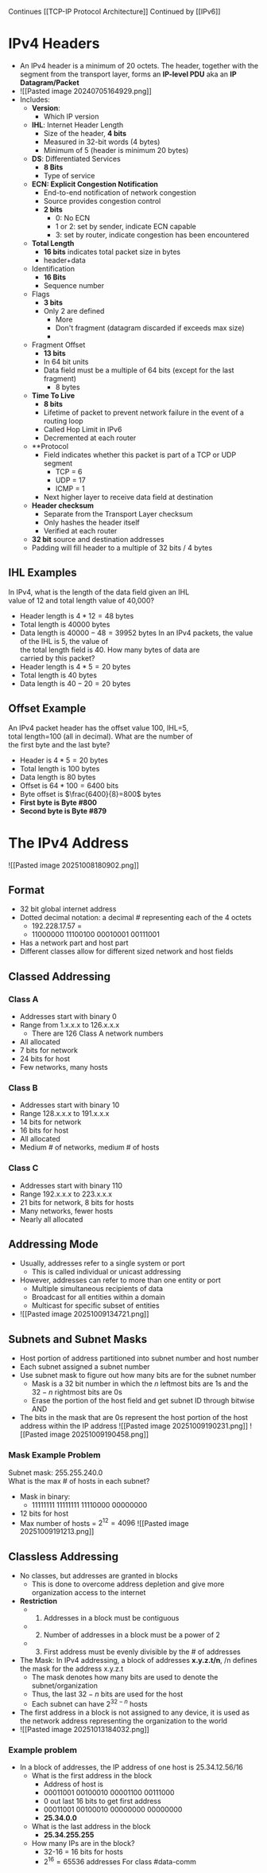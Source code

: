 Continues [[TCP-IP Protocol Architecture]]
Continued by [[IPv6]]

# IPv4 Headers
- An IPv4 header is a minimum of 20 octets. The header, together with the segment from the transport layer, forms an **IP-level PDU** aka an **IP Datagram/Packet**
- ![[Pasted image 20240705164929.png]]
- Includes:
	- **Version**:
		- Which IP version
	- **IHL**: Internet Header Length
		- Size of the header, **4 bits**
		- Measured in 32-bit words (4 bytes)
		- Minimum of 5 (header is minimum 20 bytes)
	- **DS**: Differentiated Services
		- **8 Bits**
		- Type of service
	- **ECN: Explicit Congestion Notification**
		- End-to-end notification of network congestion
		- Source provides congestion control
		- **2 bits**
			- 0: No ECN
			- 1 or 2: set by sender, indicate ECN capable
			- 3: set by router, indicate congestion has been encountered
	- **Total Length**
		- **16 bits** indicates total packet size in bytes
		- header+data
	- Identification
		- **16 Bits**
		- Sequence number
	- Flags
		- **3 bits**
		- Only 2 are defined
			- More
			- Don't fragment (datagram discarded if exceeds max size)
			- 
	- Fragment Offset
		- **13 bits**
		- In 64 bit units
		- Data field must be a multiple of 64 bits (except for the last fragment)
			- 8 bytes
	- **Time To Live**
		- **8 bits**
		- Lifetime of packet to prevent network failure in the event of a routing loop
		- Called Hop Limit in IPv6
		- Decremented at each router
	- **Protocol
		- Field indicates whether this packet is part of a TCP or UDP segment
			- TCP = 6
			- UDP = 17
			- ICMP = 1
		- Next higher layer to receive data field at destination
	- **Header checksum**
		- Separate from the Transport Layer checksum
		- Only hashes the header itself
		- Verified at each router
	- **32 bit** source and destination addresses
	- Padding will fill header to a multiple of 32 bits / 4 bytes
## IHL Examples
In IPv4, what is the length of the data field given an IHL  
value of 12 and total length value of 40,000?
- Header length is $4*12 = 48$ bytes
- Total length is $40000$ bytes
- Data length is $40000 - 48 = 39952$ bytes
In an IPv4 packets, the value of the IHL is 5, the value of  
the total length field is 40. How many bytes of data are  
carried by this packet?
- Header length is $4 * 5 = 20$ bytes
- Total length is $40$ bytes
- Data length is $40 - 20 = 20$ bytes
## Offset Example
An IPv4 packet header has the offset value 100, IHL=5,  
total length=100 (all in decimal). What are the number of  
the first byte and the last byte?
- Header is $4*5=20$ bytes
- Total length is $100$ bytes
- Data length is $80$ bytes
- Offset is $64 * 100 = 6400$ bits
- Byte offset is $\frac{6400}{8}=800$ bytes
- **First byte is Byte #800**
- **Second byte is Byte #879**
# The IPv4 Address

![[Pasted image 20251008180902.png]]

## Format
- 32 bit global internet address
- Dotted decimal notation: a decimal # representing each of the 4 octets
	- 192.228.17.57 = 
	- 11000000 11100100 00010001 00111001
- Has a network part and host part
- Different classes allow for different sized network and host fields
## Classed Addressing
### Class A
- Addresses start with binary 0
- Range from 1.x.x.x to 126.x.x.x
	- There are 126 Class A network numbers
- All allocated
- 7 bits for network
- 24 bits for host
- Few networks, many hosts
### Class B
- Addresses start with binary 10
- Range 128.x.x.x to 191.x.x.x
- 14 bits for network 
- 16 bits for host
- All allocated
- Medium # of networks, medium # of hosts
### Class C
- Addresses start with binary 110
- Range 192.x.x.x to 223.x.x.x
- 21 bits for network, 8 bits for hosts
- Many networks, fewer hosts
- Nearly all allocated
## Addressing Mode
- Usually, addresses refer to a single system or port
	- This is called individual or unicast addressing
- However, addresses can refer to more than one entity or port
	- Multiple simultaneous recipients of data
	- Broadcast for all entities within a domain
	- Multicast for specific subset of entities
- ![[Pasted image 20251009134721.png]]
## Subnets and Subnet Masks
- Host portion of address partitioned into subnet number and host number
- Each subnet assigned a subnet number
- Use subnet mask to figure out how many bits are for the subnet number
	- Mask is a 32 bit number in which the $n$ leftmost bits are 1s and the $32-n$ rightmost bits are 0s
	- Erase the portion of the host field and get subnet ID through bitwise AND
- The bits in the mask that are 0s represent the host portion of the host address within the IP address
![[Pasted image 20251009190231.png]]
![[Pasted image 20251009190458.png]]
### Mask Example Problem
Subnet mask: 255.255.240.0  
What is the max # of hosts in each subnet?
- Mask in binary:
	- 11111111 11111111 11110000 00000000
- 12 bits for host
- Max number of hosts = $2^{12} = 4096$
![[Pasted image 20251009191213.png]]

## Classless Addressing
- No classes, but addresses are granted in blocks
	- This is done to overcome address depletion and give more organization access to the internet
- **Restriction**
	- 1. Addresses in a block must be contiguous
	- 2. Number of addresses in a block must be a power of 2
	- 3. First address must be evenly divisible by the # of addresses
- The Mask: In IPv4 addressing, a block of addresses **x.y.z.t/n**, /n defines the mask for the address x.y.z.t
	- The mask denotes how many bits are used to denote the subnet/organization
	- Thus, the last $32-n$ bits are used for the host
	- Each subnet can have $2^{32-n}$ hosts
- The first address in a block is not assigned to any device, it is used as the network address representing the organization to the world
- ![[Pasted image 20251013184032.png]]
### Example problem
- In a block of addresses, the IP address of one host is 25.34.12.56/16
	- What is the first address in the block
		- Address of host is 
		- 00011001 00100010 00001100 00111000
		- 0 out last 16 bits to get first address
		- 00011001 00100010 00000000 00000000
		- **25.34.0.0**
	- What is the last address in the block
		- **25.34.255.255**
	- How many IPs are in the block?
		- 32-16 = 16 bits for hosts
		- $2^{16}=65536$ addresses
For class #data-comm